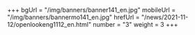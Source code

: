 +++
bgUrl = "/img/banners/banner141_en.jpg"
mobileUrl = "/img/banners/bannermo141_en.jpg"
hrefUrl = "/news/2021-11-12/openlookeng1112_en.html"
number = "3"
weight =  3
+++